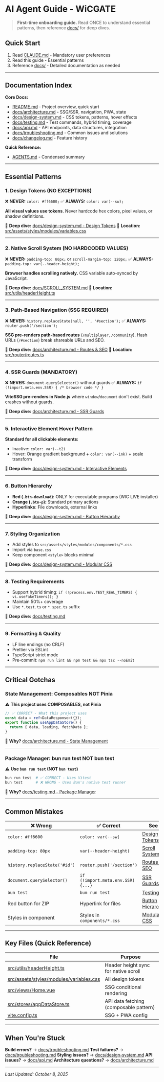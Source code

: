 # AI Agent Guide - WiCGATE

> **First-time onboarding guide.** Read ONCE to understand essential patterns, then reference [docs/](docs/) for deep dives.

## Quick Start

1. Read [CLAUDE.md](CLAUDE.md) - Mandatory user preferences
2. Read this guide - Essential patterns
3. Reference [docs/](docs/) - Detailed documentation as needed

---

## Documentation Index

**Core Docs:**
- [README.md](README.md) - Project overview, quick start
- [docs/architecture.md](docs/architecture.md) - SSG/SSR, navigation, PWA, state
- [docs/design-system.md](docs/design-system.md) - CSS tokens, patterns, hover effects
- [docs/testing.md](docs/testing.md) - Test commands, hybrid timing, coverage
- [docs/api.md](docs/api.md) - API endpoints, data structures, integration
- [docs/troubleshooting.md](docs/troubleshooting.md) - Common issues and solutions
- [docs/changelog.md](docs/changelog.md) - Feature history

**Quick Reference:**
- [AGENTS.md](AGENTS.md) - Condensed summary

---

## Essential Patterns

### 1. Design Tokens (NO EXCEPTIONS)

❌ **NEVER:** `color: #ff6600;`
✅ **ALWAYS:** `color: var(--sw);`

**All visual values use tokens.** Never hardcode hex colors, pixel values, or shadow definitions.

📖 **Deep dive:** [docs/design-system.md - Design Tokens](docs/design-system.md#design-tokens)
📍 **Location:** [src/assets/styles/modules/variables.css](src/assets/styles/modules/variables.css)

---

### 2. Native Scroll System (NO HARDCODED VALUES)

❌ **NEVER:** `padding-top: 80px;` or `scroll-margin-top: 120px;`
✅ **ALWAYS:** `padding-top: var(--header-height);`

**Browser handles scrolling natively.** CSS variable auto-synced by JavaScript.

📖 **Deep dive:** [docs/SCROLL_SYSTEM.md](docs/SCROLL_SYSTEM.md)
📍 **Location:** [src/utils/headerHeight.ts](src/utils/headerHeight.ts)

---

### 3. Path-Based Navigation (SSG REQUIRED)

❌ **NEVER:** `history.replaceState(null, '', '#section');`
✅ **ALWAYS:** `router.push('/section');`

**SSG pre-renders path-based routes** (`/multiplayer`, `/community`). Hash URLs (`/#section`) break shareable URLs and SEO.

📖 **Deep dive:** [docs/architecture.md - Routes & SEO](docs/architecture.md#routes--seo)
📍 **Location:** [src/router/routes.ts](src/router/routes.ts)

---

### 4. SSR Guards (MANDATORY)

❌ **NEVER:** `document.querySelector()` without guards
✅ **ALWAYS:** `if (!import.meta.env.SSR) { /* browser code */ }`

**ViteSSG pre-renders in Node.js** where `window`/`document` don't exist. Build crashes without guards.

📖 **Deep dive:** [docs/architecture.md - SSR Guards](docs/architecture.md#ssr-guards)

---

### 5. Interactive Element Hover Pattern

**Standard for all clickable elements:**
- Inactive: `color: var(--t2)`
- Hover: Orange gradient background + `color: var(--ink)` + scale transform

📖 **Deep dive:** [docs/design-system.md - Interactive Elements](docs/design-system.md#interactive-element-standards)

---

### 6. Button Hierarchy

- **Red (`.btn-download`):** ONLY for executable programs (WIC LIVE installer)
- **Orange (`.btn-p`):** Standard primary actions
- **Hyperlinks:** File downloads, external links

📖 **Deep dive:** [docs/design-system.md - Button Hierarchy](docs/design-system.md#download-button-hierarchy)

---

### 7. Styling Organization

- Add styles to `src/assets/styles/modules/components/*.css`
- Import via `base.css`
- Keep component `<style>` blocks minimal

📖 **Deep dive:** [docs/design-system.md - Modular CSS](docs/design-system.md#modular-css-architecture)

---

### 8. Testing Requirements

- Support hybrid timing: `if (!process.env.TEST_REAL_TIMERS) { vi.useFakeTimers(); }`
- Maintain 50%+ coverage
- Use `*.test.ts` or `*.spec.ts` suffix

📖 **Deep dive:** [docs/testing.md](docs/testing.md)

---

### 9. Formatting & Quality

- LF line endings (no CRLF)
- Prettier via ESLint
- TypeScript strict mode
- Pre-commit: `npm run lint && npm test && npx tsc --noEmit`

---

## Critical Gotchas

### State Management: Composables NOT Pinia

⚠️ **This project uses COMPOSABLES, not Pinia**

```typescript
// ✅ CORRECT - What this project uses
const data = ref<DataResponse>({});
export function useAppDataStore() {
  return { data, loading, fetchData };
}
```

📖 **Why?** [docs/architecture.md - State Management](docs/architecture.md#state-management)

---

### Package Manager: bun run test NOT bun test

⚠️ **Use `bun run test` (NOT `bun test`)**

```bash
bun run test  # ✅ CORRECT - Uses Vitest
bun test      # ❌ WRONG - Uses Bun's native test runner
```

📖 **Why?** [docs/testing.md - Package Manager](docs/testing.md#package-manager-comparison)

---

## Common Mistakes

| ❌ Wrong | ✅ Correct | See |
|----------|-----------|-----|
| `color: #ff6600` | `color: var(--sw)` | [Design Tokens](docs/design-system.md#design-tokens) |
| `padding-top: 80px` | `var(--header-height)` | [Scroll System](docs/SCROLL_SYSTEM.md) |
| `history.replaceState('#id')` | `router.push('/section')` | [Routes & SEO](docs/architecture.md#routes--seo) |
| `document.querySelector()` | `if (!import.meta.env.SSR) {...}` | [SSR Guards](docs/architecture.md#ssr-guards) |
| `bun test` | `bun run test` | [Testing](docs/testing.md#package-manager-comparison) |
| Red button for ZIP | Hyperlink for files | [Button Hierarchy](docs/design-system.md#download-button-hierarchy) |
| Styles in component | Styles in `components/*.css` | [Modular CSS](docs/design-system.md#modular-css-architecture) |

---

## Key Files (Quick Reference)

| File | Purpose |
|------|---------|
| [src/utils/headerHeight.ts](src/utils/headerHeight.ts) | Header height sync for native scroll |
| [src/assets/styles/modules/variables.css](src/assets/styles/modules/variables.css) | All design tokens |
| [src/views/Home.vue](src/views/Home.vue) | SSG conditional rendering |
| [src/stores/appDataStore.ts](src/stores/appDataStore.ts) | API data fetching (composable pattern) |
| [vite.config.ts](vite.config.ts) | SSG + PWA config |

---

## When You're Stuck

**Build errors?** → [docs/troubleshooting.md](docs/troubleshooting.md)
**Test failures?** → [docs/troubleshooting.md](docs/troubleshooting.md)
**Styling issues?** → [docs/design-system.md](docs/design-system.md)
**API issues?** → [docs/api.md](docs/api.md)
**Architecture questions?** → [docs/architecture.md](docs/architecture.md)

---

*Last Updated: October 8, 2025*
